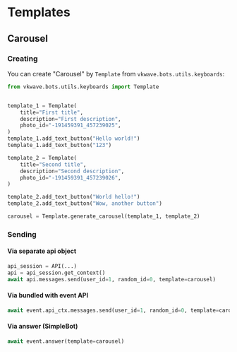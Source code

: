 # Templates

## Carousel

### Creating

You can create "Carousel" by `Template` from `vkwave.bots.utils.keyboards`:

``` python
from vkwave.bots.utils.keyboards import Template


template_1 = Template(
    title="First title",
    description="First description",
    photo_id="-191459391_457239025",
)
template_1.add_text_button("Hello world!")
template_1.add_text_button("123")

template_2 = Template(
    title="Second title",
    description="Second description",
    photo_id="-191459391_457239026",
)

template_2.add_text_button("World hello!")
template_2.add_text_button("Wow, another button")

carousel = Template.generate_carousel(template_1, template_2)
```

### Sending

#### Via separate api object

``` python
api_session = API(...)
api = api_session.get_context()
await api.messages.send(user_id=1, random_id=0, template=carousel)
```

#### Via bundled with event API

```python
await event.api_ctx.messages.send(user_id=1, random_id=0, template=carousel)
```

#### Via answer (SimpleBot)

```python
await event.answer(template=carousel)
```
